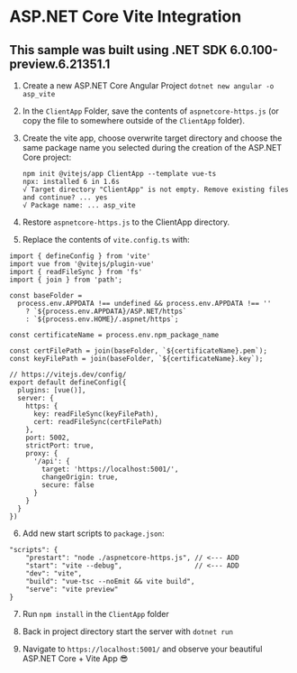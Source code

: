 # ASP.NET Core Vite Integration

This sample was built using .NET SDK 6.0.100-preview.6.21351.1
---

1. Create a new ASP.NET Core Angular Project
	`dotnet new angular -o asp_vite`
	
2. In the `ClientApp` Folder, save the contents of `aspnetcore-https.js` (or copy the file to somewhere outside of the `ClientApp` folder).

3. Create the vite app, choose overwrite target directory and choose the same package name you selected during the creation of the ASP.NET Core project:
	```
	npm init @vitejs/app ClientApp --template vue-ts
	npx: installed 6 in 1.6s
	√ Target directory "ClientApp" is not empty. Remove existing files and continue? ... yes
	√ Package name: ... asp_vite
	```

4. Restore `aspnetcore-https.js` to the ClientApp directory.

5. Replace the contents of `vite.config.ts` with:
```
import { defineConfig } from 'vite'
import vue from '@vitejs/plugin-vue'
import { readFileSync } from 'fs'
import { join } from 'path';

const baseFolder =
  process.env.APPDATA !== undefined && process.env.APPDATA !== ''
    ? `${process.env.APPDATA}/ASP.NET/https`
    : `${process.env.HOME}/.aspnet/https`;

const certificateName = process.env.npm_package_name

const certFilePath = join(baseFolder, `${certificateName}.pem`);
const keyFilePath = join(baseFolder, `${certificateName}.key`);

// https://vitejs.dev/config/
export default defineConfig({
  plugins: [vue()],
  server: {
    https: {
      key: readFileSync(keyFilePath),
      cert: readFileSync(certFilePath)
    },
    port: 5002,
    strictPort: true,
    proxy: {
      '/api': {
        target: 'https://localhost:5001/',
        changeOrigin: true,
        secure: false
      }
    }
  }
})
```

6. Add new start scripts to `package.json`:
```
"scripts": {
	"prestart": "node ./aspnetcore-https.js", // <--- ADD
	"start": "vite --debug",				  // <--- ADD
	"dev": "vite",
	"build": "vue-tsc --noEmit && vite build",
	"serve": "vite preview"
}
```

7. Run `npm install` in the `ClientApp` folder

8. Back in project directory start the server with `dotnet run`

9. Navigate to `https://localhost:5001/` and observe your beautiful ASP.NET Core + Vite App 😎